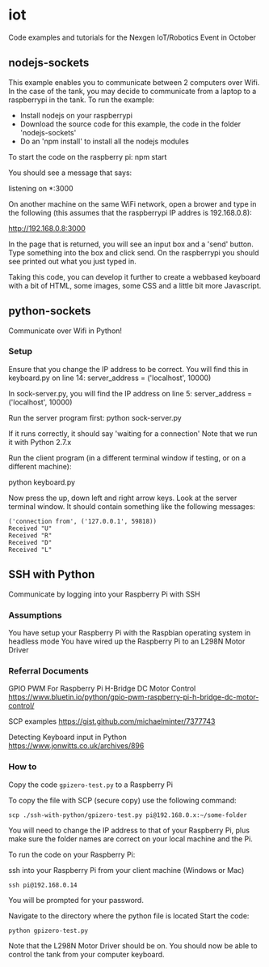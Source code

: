 # iot
Code examples and tutorials for the Nexgen IoT/Robotics Event in October

## nodejs-sockets
This example enables you to communicate between 2 computers over Wifi. In the case of the tank,
you may decide to communicate from a laptop to a raspberrypi in the tank. To run the example:

- Install nodejs on your raspberrypi
- Download the source code for this example, the code in the folder 'nodejs-sockets'
- Do an 'npm install' to install all the nodejs modules

To start the code on the raspberry pi:
npm start

You should see a message that says:

listening on *:3000

On another machine on the same WiFi network, open a brower and type in the following (this assumes
that the raspberrypi IP addres is 192.168.0.8):

http://192.168.0.8:3000

In the page that is returned, you will see an input box and a 'send' button. Type something into the box
and click send. On the raspberrypi you should see printed out what you just typed in. 

Taking this code, you can develop it further to create a webbased keyboard with a bit of HTML, some images,
some CSS and a little bit more Javascript.

## python-sockets
Communicate over Wifi in Python!

### Setup
Ensure that you change the IP address to be correct. You will find this in keyboard.py on line 14:
    server_address = ('localhost', 10000)

In sock-server.py, you will find the IP address on line 5:
    server_address = ('localhost', 10000)

Run the server program first:
    python sock-server.py

If it runs correctly, it should say 'waiting for a connection'
Note that we run it with Python 2.7.x

Run the client program (in a different terminal window if testing, or on a different machine):

python keyboard.py

Now press the up, down left and right arrow keys.
Look at the server terminal window. It should contain something like the following messages:

    ('connection from', ('127.0.0.1', 59818))
    Received "U"
    Received "R"
    Received "D"
    Received "L"

## SSH with Python
Communicate by logging into your Raspberry Pi with SSH

### Assumptions
You have setup your Raspberry Pi with the Raspbian operating system in headless mode
You have wired up the Raspberry Pi to an L298N Motor Driver

### Referral Documents
GPIO PWM For Raspberry Pi H-Bridge DC Motor Control
https://www.bluetin.io/python/gpio-pwm-raspberry-pi-h-bridge-dc-motor-control/

SCP examples
https://gist.github.com/michaelminter/7377743

Detecting Keyboard input in Python
https://www.jonwitts.co.uk/archives/896

### How to
Copy the code `gpizero-test.py` to a Raspberry Pi

To copy the file with SCP (secure copy) use the following command:

    scp ./ssh-with-python/gpizero-test.py pi@192.168.0.x:~/some-folder

You will need to change the IP address to that of your Raspberry Pi, plus make sure the folder names are correct on your local machine and the Pi.

To run the code on your Raspberry Pi:

ssh into your Raspberry Pi from your client machine (Windows or Mac)

    ssh pi@192.168.0.14

You will be prompted for your password.

Navigate to the directory where the python file is located
Start the code:

    python gpizero-test.py

Note that the L298N Motor Driver should be on. You should now be able to control the tank from your computer keyboard.
